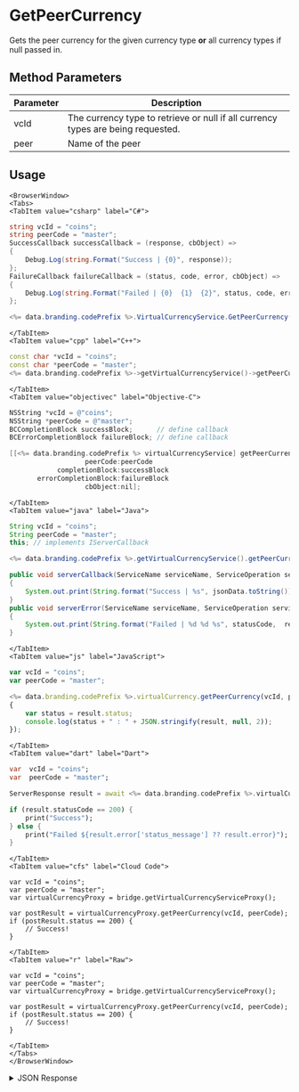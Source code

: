 # GetPeerCurrency

Gets the peer currency for the given currency type **or** all currency types if null passed in.

<PartialServop service_name="virtualCurrency" operation_name="GET_PARENT_VC" />

## Method Parameters
Parameter | Description
--------- | -----------
vcId | The currency type to retrieve or null if all currency types are being requested.
peer | Name of the peer

## Usage

```mdx-code-block
<BrowserWindow>
<Tabs>
<TabItem value="csharp" label="C#">
```

```csharp
string vcId = "coins";
string peerCode = "master";
SuccessCallback successCallback = (response, cbObject) =>
{
    Debug.Log(string.Format("Success | {0}", response));
};
FailureCallback failureCallback = (status, code, error, cbObject) =>
{
    Debug.Log(string.Format("Failed | {0}  {1}  {2}", status, code, error));
};

<%= data.branding.codePrefix %>.VirtualCurrencyService.GetPeerCurrency(vcId, peerCode, successCallback, failureCallback);
```

```mdx-code-block
</TabItem>
<TabItem value="cpp" label="C++">
```

```cpp
const char *vcId = "coins";
const char *peerCode = "master";
<%= data.branding.codePrefix %>->getVirtualCurrencyService()->getPeerCurrency(vcId, peerCode, this);
```

```mdx-code-block
</TabItem>
<TabItem value="objectivec" label="Objective-C">
```

```objectivec
NSString *vcId = @"coins";
NSString *peerCode = @"master";
BCCompletionBlock successBlock;      // define callback
BCErrorCompletionBlock failureBlock; // define callback

[[<%= data.branding.codePrefix %> virtualCurrencyService] getPeerCurrency:vcId
                   peerCode:peerCode
            completionBlock:successBlock
       errorCompletionBlock:failureBlock
                   cbObject:nil];
```

```mdx-code-block
</TabItem>
<TabItem value="java" label="Java">
```

```java
String vcId = "coins";
String peerCode = "master";
this; // implements IServerCallback

<%= data.branding.codePrefix %>.getVirtualCurrencyService().getPeerCurrency(vcId, peerCode, this);

public void serverCallback(ServiceName serviceName, ServiceOperation serviceOperation, JSONObject jsonData)
{
    System.out.print(String.format("Success | %s", jsonData.toString()));
}
public void serverError(ServiceName serviceName, ServiceOperation serviceOperation, int statusCode, int reasonCode, String jsonError)
{
    System.out.print(String.format("Failed | %d %d %s", statusCode,  reasonCode, jsonError.toString()));
}
```

```mdx-code-block
</TabItem>
<TabItem value="js" label="JavaScript">
```

```javascript
var vcId = "coins";
var peerCode = "master";

<%= data.branding.codePrefix %>.virtualCurrency.getPeerCurrency(vcId, peerCode, result =>
{
	var status = result.status;
	console.log(status + " : " + JSON.stringify(result, null, 2));
});
```

```mdx-code-block
</TabItem>
<TabItem value="dart" label="Dart">
```

```dart
var  vcId = "coins";
var  peerCode = "master";

ServerResponse result = await <%= data.branding.codePrefix %>.virtualCurrencyService.getPeerCurrency(vcId:vcId, peerCode:peerCode);

if (result.statusCode == 200) {
    print("Success");
} else {
    print("Failed ${result.error['status_message'] ?? result.error}");
}
```

```mdx-code-block
</TabItem>
<TabItem value="cfs" label="Cloud Code">
```

```cfscript
var vcId = "coins";
var peerCode = "master";
var virtualCurrencyProxy = bridge.getVirtualCurrencyServiceProxy();

var postResult = virtualCurrencyProxy.getPeerCurrency(vcId, peerCode);
if (postResult.status == 200) {
    // Success!
}
```

```mdx-code-block
</TabItem>
<TabItem value="r" label="Raw">
```

```cfscript
var vcId = "coins";
var peerCode = "master";
var virtualCurrencyProxy = bridge.getVirtualCurrencyServiceProxy();

var postResult = virtualCurrencyProxy.getPeerCurrency(vcId, peerCode);
if (postResult.status == 200) {
    // Success!
}
```

```mdx-code-block
</TabItem>
</Tabs>
</BrowserWindow>
```

<details>
<summary>JSON Response</summary>

```json
{
   "status":200,
   "data":{
      "currencyMap":{
         "credits":{
            "consumed":20,
            "balance":180,
            "purchased":0,
            "awarded":200,
            "revoked": 0
         }
      }
   }
}
```
</details>


